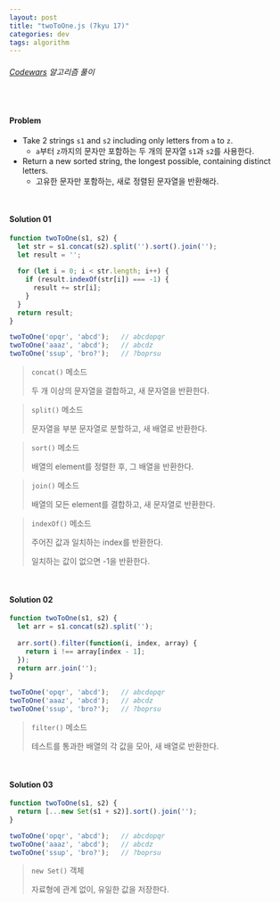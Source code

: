 ```yaml
---
layout: post
title: "twoToOne.js (7kyu 17)"
categories: dev
tags: algorithm
---
```


###### [Codewars](https://www.codewars.com) 알고리즘 풀이

<br>

#### Problem

- Take 2 strings `s1` and `s2` including only letters from `a` to `z`.
  - `a`부터 `z`까지의 문자만 포함하는 두 개의 문자열 `s1`과 `s2`를 사용한다.
- Return a new sorted string, the longest possible, containing distinct letters.
  - 고유한 문자만 포함하는, 새로 정렬된 문자열을 반환해라.

<br>

#### Solution 01

```js
function twoToOne(s1, s2) {
  let str = s1.concat(s2).split('').sort().join('');
  let result = '';
  
  for (let i = 0; i < str.length; i++) {
    if (result.indexOf(str[i]) === -1) {
      result += str[i];
    }
  }
  return result;
}

twoToOne('opqr', 'abcd');	// abcdopqr
twoToOne('aaaz', 'abcd');	// abcdz
twoToOne('ssup', 'bro?');	// ?boprsu
```

> `concat()` 메소드
>
> 두 개 이상의 문자열을 결합하고, 새 문자열을 반환한다.

> `split()` 메소드
>
> 문자열을 부분 문자열로 분할하고, 새 배열로 반환한다.

> `sort()` 메소드
>
> 배열의 element를 정렬한 후, 그 배열을 반환한다.

> `join()` 메소드
>
> 배열의 모든 element를 결합하고, 새 문자열로 반환한다.

> `indexOf()` 메소드
>
> 주어진 값과 일치하는 index를 반환한다.
>
> 일치하는 값이 없으면 -1을 반환한다.

<br>

#### Solution 02

```js
function twoToOne(s1, s2) {
  let arr = s1.concat(s2).split('');
  
  arr.sort().filter(function(i, index, array) {
    return i !== array[index - 1];
  });
  return arr.join('');
}

twoToOne('opqr', 'abcd');	// abcdopqr
twoToOne('aaaz', 'abcd');	// abcdz
twoToOne('ssup', 'bro?');	// ?boprsu
```

> `filter()` 메소드
>
> 테스트를 통과한 배열의 각 값을 모아, 새 배열로 반환한다.

<br>

#### Solution 03

```js
function twoToOne(s1, s2) {
  return [...new Set(s1 + s2)].sort().join('');
}

twoToOne('opqr', 'abcd');	// abcdopqr
twoToOne('aaaz', 'abcd');	// abcdz
twoToOne('ssup', 'bro?');	// ?boprsu
```

> `new Set()` 객체
>
> 자료형에 관계 없이, 유일한 값을 저장한다.

<br>